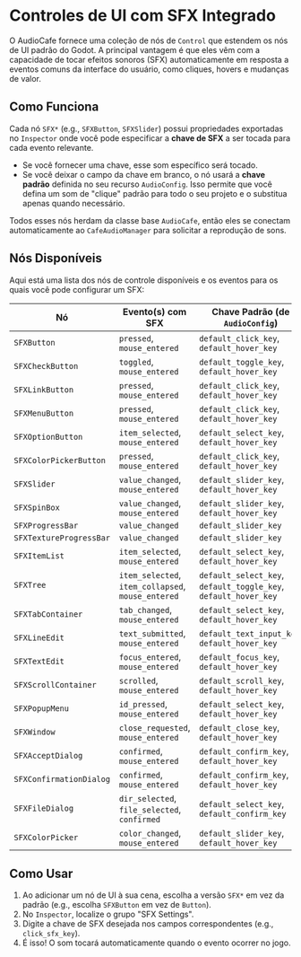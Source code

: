 # Controles de UI com SFX Integrado

O AudioCafe fornece uma coleção de nós de `Control` que estendem os nós de UI padrão do Godot. A principal vantagem é que eles vêm com a capacidade de tocar efeitos sonoros (SFX) automaticamente em resposta a eventos comuns da interface do usuário, como cliques, hovers e mudanças de valor.

## Como Funciona

Cada nó `SFX*` (e.g., `SFXButton`, `SFXSlider`) possui propriedades exportadas no `Inspector` onde você pode especificar a **chave de SFX** a ser tocada para cada evento relevante.

- Se você fornecer uma chave, esse som específico será tocado.
- Se você deixar o campo da chave em branco, o nó usará a **chave padrão** definida no seu recurso `AudioConfig`. Isso permite que você defina um som de "clique" padrão para todo o seu projeto e o substitua apenas quando necessário.

Todos esses nós herdam da classe base `AudioCafe`, então eles se conectam automaticamente ao `CafeAudioManager` para solicitar a reprodução de sons.

## Nós Disponíveis

Aqui está uma lista dos nós de controle disponíveis e os eventos para os quais você pode configurar um SFX:

| Nó                      | Evento(s) com SFX                               | Chave Padrão (de `AudioConfig`) |
|-------------------------|-------------------------------------------------|---------------------------------|
| `SFXButton`             | `pressed`, `mouse_entered`                      | `default_click_key`, `default_hover_key` |
| `SFXCheckButton`        | `toggled`, `mouse_entered`                      | `default_toggle_key`, `default_hover_key` |
| `SFXLinkButton`         | `pressed`, `mouse_entered`                      | `default_click_key`, `default_hover_key` |
| `SFXMenuButton`         | `pressed`, `mouse_entered`                      | `default_click_key`, `default_hover_key` |
| `SFXOptionButton`       | `item_selected`, `mouse_entered`                | `default_select_key`, `default_hover_key` |
| `SFXColorPickerButton`  | `pressed`, `mouse_entered`                      | `default_click_key`, `default_hover_key` |
| `SFXSlider`             | `value_changed`, `mouse_entered`                | `default_slider_key`, `default_hover_key` |
| `SFXSpinBox`            | `value_changed`, `mouse_entered`                | `default_slider_key`, `default_hover_key` |
| `SFXProgressBar`        | `value_changed`                                 | `default_slider_key` |
| `SFXTextureProgressBar` | `value_changed`                                 | `default_slider_key` |
| `SFXItemList`           | `item_selected`, `mouse_entered`                | `default_select_key`, `default_hover_key` |
| `SFXTree`               | `item_selected`, `item_collapsed`, `mouse_entered` | `default_select_key`, `default_toggle_key`, `default_hover_key` |
| `SFXTabContainer`       | `tab_changed`, `mouse_entered`                  | `default_select_key`, `default_hover_key` |
| `SFXLineEdit`           | `text_submitted`, `mouse_entered`               | `default_text_input_key`, `default_hover_key` |
| `SFXTextEdit`           | `focus_entered`, `mouse_entered`                | `default_focus_key`, `default_hover_key` |
| `SFXScrollContainer`    | `scrolled`, `mouse_entered`                     | `default_scroll_key`, `default_hover_key` |
| `SFXPopupMenu`          | `id_pressed`, `mouse_entered`                   | `default_select_key`, `default_hover_key` |
| `SFXWindow`             | `close_requested`, `mouse_entered`              | `default_close_key`, `default_hover_key` |
| `SFXAcceptDialog`       | `confirmed`, `mouse_entered`                    | `default_confirm_key`, `default_hover_key` |
| `SFXConfirmationDialog` | `confirmed`, `mouse_entered`                    | `default_confirm_key`, `default_hover_key` |
| `SFXFileDialog`         | `dir_selected`, `file_selected`, `confirmed`    | `default_select_key`, `default_confirm_key` |
| `SFXColorPicker`        | `color_changed`, `mouse_entered`                | `default_slider_key`, `default_hover_key` |

## Como Usar

1.  Ao adicionar um nó de UI à sua cena, escolha a versão `SFX*` em vez da padrão (e.g., escolha `SFXButton` em vez de `Button`).
2.  No `Inspector`, localize o grupo "SFX Settings".
3.  Digite a chave de SFX desejada nos campos correspondentes (e.g., `click_sfx_key`).
4.  É isso! O som tocará automaticamente quando o evento ocorrer no jogo.
